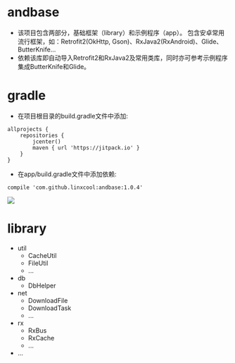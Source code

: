 # andbase

* 该项目包含两部分，基础框架（library）和示例程序（app）。 包含安卓常用流行框架，如：Retrofit2(OkHttp, Gson)、RxJava2(RxAndroid)、Glide、ButterKnife...
* 依赖该库即自动导入Retrofit2和RxJava2及常用类库，同时亦可参考示例程序集成ButterKnife和Glide。

# gradle

* 在项目根目录的build.gradle文件中添加:
```
allprojects {
    repositories {
        jcenter()
        maven { url 'https://jitpack.io' }
    }
}
```
* 在app/build.gradle文件中添加依赖:
```
compile 'com.github.linxcool:andbase:1.0.4'
```

[![](https://jitpack.io/v/linxcool/andbase.svg)](https://jitpack.io/#linxcool/andbase)

# library
* util
  * CacheUtil 
  * FileUtil
  * ...
* db
  * DbHelper
* net
  * DownloadFile
  * DownloadTask
  * ...
* rx
  * RxBus
  * RxCache
  * ...
* ...

